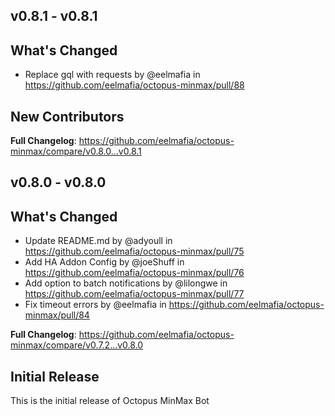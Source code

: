 ## v0.8.1 - v0.8.1
## What's Changed
* Replace gql with requests by @eelmafia in https://github.com/eelmafia/octopus-minmax/pull/88

## New Contributors

**Full Changelog**: https://github.com/eelmafia/octopus-minmax/compare/v0.8.0...v0.8.1

## v0.8.0 - v0.8.0
## What's Changed
* Update README.md by @adyoull in https://github.com/eelmafia/octopus-minmax/pull/75
* Add HA Addon Config by @joeShuff in https://github.com/eelmafia/octopus-minmax/pull/76
* Add option to batch notifications by @lilongwe in https://github.com/eelmafia/octopus-minmax/pull/77
* Fix timeout errors by @eelmafia in https://github.com/eelmafia/octopus-minmax/pull/84


**Full Changelog**: https://github.com/eelmafia/octopus-minmax/compare/v0.7.2...v0.8.0

## Initial Release

This is the initial release of Octopus MinMax Bot